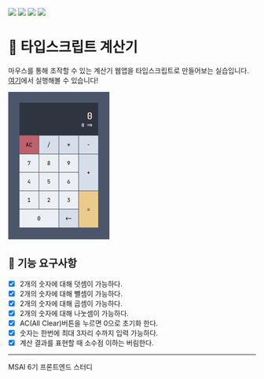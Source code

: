 ![](https://img.shields.io/badge/language-html-red.svg)
![](https://img.shields.io/badge/language-css-blue.svg)
![](https://img.shields.io/badge/language-ts-yellow.svg)
![](https://img.shields.io/badge/license-MIT-brightgreen.svg)

# 🧮 타입스크립트 계산기

마우스를 통해 조작할 수 있는 계산기 웹앱을 타입스크립트로 만들어보는 실습입니다. [여기](https://zer0ken.github.io/calculator-ts/)에서 실행해볼 수 있습니다!

<img src="image.png" height="300"/>

## 🎯 기능 요구사항

- [x] 2개의 숫자에 대해 덧셈이 가능하다.
- [x] 2개의 숫자에 대해 뺄셈이 가능하다.
- [x] 2개의 숫자에 대해 곱셈이 가능하다.
- [x] 2개의 숫자에 대해 나눗셈이 가능하다.
- [x] AC(All Clear)버튼을 누르면 0으로 초기화 한다.
- [x] 숫자는 한번에 최대 3자리 수까지 입력 가능하다.
- [x] 계산 결과를 표현할 때 소수점 이하는 버림한다.

---
MSAI 6기 프론트엔드 스터디
